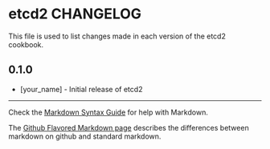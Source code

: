 # etcd2 CHANGELOG

This file is used to list changes made in each version of the etcd2 cookbook.

## 0.1.0
- [your_name] - Initial release of etcd2

- - -
Check the [Markdown Syntax Guide](http://daringfireball.net/projects/markdown/syntax) for help with Markdown.

The [Github Flavored Markdown page](http://github.github.com/github-flavored-markdown/) describes the differences between markdown on github and standard markdown.
